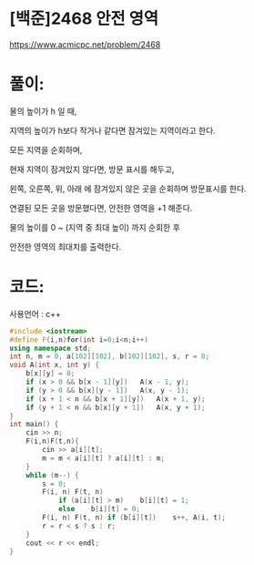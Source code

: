 # [백준]2468 안전 영역

https://www.acmicpc.net/problem/2468

# 풀이:

물의 높이가 h 일 때,

지역의 높이가 h보다 작거나 같다면 잠겨있는 지역이라고 한다.

모든 지역을 순회하며, 

현재 지역이 잠겨있지 않다면, 방문 표시를 해두고,

왼쪽, 오른쪽, 위, 아래 에 잠겨있지 않은 곳을 순회하며 방문표시를 한다.

연결된 모든 곳을 방문했다면, 안전한 영역을 +1 해준다.



물의 높이를 0 ~ (지역 중 최대 높이)  까지 순회한 후

안전한 영역의 최대치를 출력한다.





# **코드:** 

사용언어 : c++
```c++
#include <iostream>
#define F(i,n)for(int i=0;i<n;i++)
using namespace std;
int n, m = 0, a[102][102], b[102][102], s, r = 0;
void A(int x, int y) {
	b[x][y] = 0;
	if (x > 0 && b[x - 1][y])	A(x - 1, y);
	if (y > 0 && b[x][y - 1])	A(x, y - 1);
	if (x + 1 < n && b[x + 1][y])	A(x + 1, y);
	if (y + 1 < n && b[x][y + 1])	A(x, y + 1);
}
int main() {
	cin >> n;
	F(i,n)F(t,n){
		cin >> a[i][t];
		m = m < a[i][t] ? a[i][t] : m;
	}
	while (m--) {
		s = 0;
		F(i, n)	F(t, n)
			if (a[i][t] > m)	b[i][t] = 1;
			else	b[i][t] = 0;
		F(i, n)	F(t, n)	if (b[i][t])	s++, A(i, t);
		r = r < s ? s : r;
	}
	cout << r << endl;
}
```

